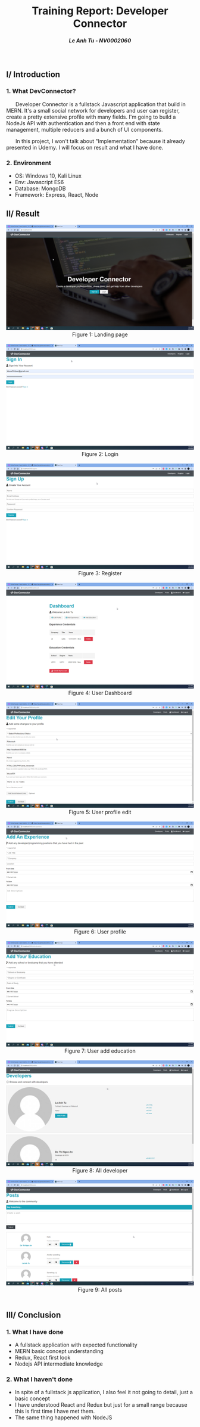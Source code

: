 <div align="center">

# Training Report: Developer Connector

##### Le Anh Tu - NV0002060

<br>

</div>

## I/ Introduction

### 1. What DevConnector?

&ensp;&ensp;&ensp; Developer Connector is a fullstack Javascript application that build in MERN. It's a small social
network for developers and user can register, create a pretty extensive profile with many fields. I'm going to build a
NodeJs API with authentication and then a front end with state management, multiple reducers and a bunch of UI
components.

&ensp;&ensp;&ensp; In this project, I won't talk about "Implementation" because it already presented in Udemy. I will
focus on result and what I have done.

### 2. Environment

- OS: Windows 10, Kali Linux
- Env: Javascript ES6
- Database: MongoDB
- Framework: Express, React, Node

## II/ Result

<div align="center">
<img src="report/landing.png" alt="Design"><br>
Figure 1: Landing page
</div>
<br>


<div align="center">
<img src="report/login.png" alt="Design"><br>
Figure 2: Login 
</div>
<br>


<div align="center">
<img src="report/register.png" alt="Design"><br>
Figure 3: Register  
</div>
<br>


<div align="center">
<img src="report/dashboard.png" alt="Design"><br>
Figure 4: User Dashboard 
</div>
<br>


<div align="center">
<img src="report/edit-profile.png" alt="Design"><br>
Figure 5: User profile edit 
</div>
<br>


<div align="center">
<img src="report/add-exp.png" alt="Design"><br>
Figure 6: User profile  
</div>
<br>


<div align="center">
<img src="report/add-edu.png" alt="Design"><br>
Figure 7: User add education
</div>
<br>


<div align="center">
<img src="report/dev.png" alt="Design"><br>
Figure 8: All developer
</div>
<br>


<div align="center">
<img src="report/posts.png" alt="Design"><br>
Figure 9: All posts
</div>
<br>

## III/ Conclusion

### 1. What I have done

- A fullstack application with expected functionality
- MERN basic concept understanding
- Redux, React first look
- Nodejs API intermediate knowledge

### 2. What I haven't done

- In spite of a fullstack js application, I also feel it not going to detail, just a basic concept
- I have understood React and Redux but just for a small range because this is first time I have met them.
- The same thing happened with NodeJS


